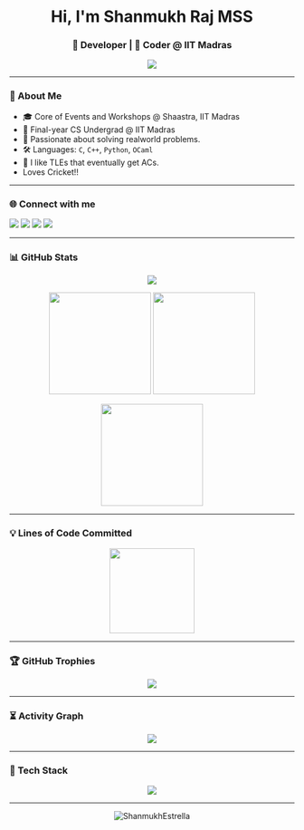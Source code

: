<!-- GitHub Profile README for ShanmukhEstrella -->

<h1 align="center">Hi, I'm Shanmukh Raj MSS</h1>
<h3 align="center">🚀 Developer | 🧠 Coder @ IIT Madras</h3>

<p align="center">
  <img src="https://readme-typing-svg.herokuapp.com?font=JetBrains+Mono&color=%2300F7FF&size=22&center=true&vCenter=true&width=600&lines=Shanmukh+Estrella+on+GitHub;Competitive+Programmer;Linux+Power+User;Open+Source+Contributor;Always+learning..." />
</p>

---

### 📍 About Me

- 🎓 Core of Events and Workshops @ Shaastra, IIT Madras
- 🧠 Final-year CS Undergrad @ IIT Madras
- 🔭 Passionate about solving realworld problems.
- 🛠️ Languages: `C`, `C++`, `Python`, `OCaml`
- 🖤 I like TLEs that eventually get ACs.
- Loves Cricket!!

---

### 🌐 Connect with me

<p align="left">
  <a href="https://www.linkedin.com/in/shanmukh-raj-mss-b3903a250/" target="_blank"><img src="https://img.shields.io/badge/LinkedIn-%230077B5.svg?style=for-the-badge&logo=linkedin&logoColor=white" /></a>
  <a href="https://codeforces.com/profile/Scintillator_Sha" target="_blank"><img src="https://img.shields.io/badge/Codeforces-%23F44336.svg?style=for-the-badge&logo=codeforces&logoColor=white" /></a>
  <a href="https://www.codechef.com/users/shanmukh29" target="_blank"><img src="https://img.shields.io/badge/CodeChef-%2300A8E0.svg?style=for-the-badge&logo=codechef&logoColor=white" /></a>
  <a href="mailto:satyaprabhamalireddi@gmail.com"><img src="https://img.shields.io/badge/Gmail-%23D14836.svg?style=for-the-badge&logo=gmail&logoColor=white" /></a>
</p>

---

### 📊 GitHub Stats

<p align="center">
  <img src="https://github-profile-summary-cards.vercel.app/api/cards/profile-details?username=ShanmukhEstrella&theme=tokyonight" />
</p>

<p align="center">
  <img src="https://github-readme-stats.vercel.app/api?username=ShanmukhEstrella&show_icons=true&theme=radical&include_all_commits=true&count_private=true&custom_title=GitHub+Stats" height="180"/>
  <img src="https://github-readme-stats.vercel.app/api/top-langs/?username=ShanmukhEstrella&layout=compact&theme=radical&langs_count=8" height="180"/>
</p>

<p align="center">
  <img src="https://github-readme-streak-stats.herokuapp.com?user=ShanmukhEstrella&theme=tokyonight&hide_border=true" height="180"/>
</p>

---

### 💡 Lines of Code Committed

<p align="center">
  <img src="https://github-readme-stats-denvercoder1.vercel.app/api?username=ShanmukhEstrella&show=loc&line_height=30&theme=gruvbox&count_private=true" height="150"/>
</p>

---

### 🏆 GitHub Trophies

<p align="center">
  <img src="https://github-profile-trophy.vercel.app/?username=ShanmukhEstrella&theme=onedark&no-frame=true&row=1&column=7" />
</p>

---

### ⏳ Activity Graph

<p align="center">
  <img src="https://github-readme-activity-graph.vercel.app/graph?username=ShanmukhEstrella&theme=react-dark&hide_border=true" />
</p>

---

### 🧰 Tech Stack

<p align="center">
  <img src="https://skillicons.dev/icons?i=cpp,python,bash,linux,git,vscode,ocaml,docker" />
</p>

---

<!-- Footer -->
<p align="center">
  <img src="https://komarev.com/ghpvc/?username=ShanmukhEstrella&label=Profile+views&color=0e75b6&style=flat" alt="ShanmukhEstrella" />
</p>
